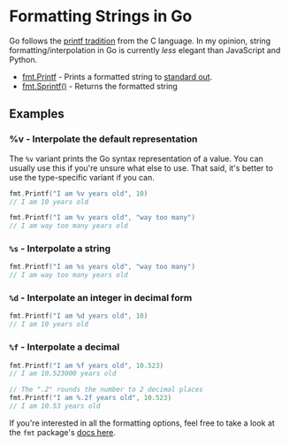 # Formatting Strings in Go

Go follows the [printf tradition](https://cplusplus.com/reference/cstdio/printf/) from the C language. In my opinion, string formatting/interpolation in Go is currently *less* elegant than JavaScript and Python.

* [fmt.Printf](https://pkg.go.dev/fmt#Printf) - Prints a formatted string to [standard out](https://stackoverflow.com/questions/3385201/confused-about-stdin-stdout-and-stderr).
* [fmt.Sprintf()](https://pkg.go.dev/fmt#Sprintf) - Returns the formatted string

## Examples

### %v - Interpolate the default representation

The `%v` variant prints the Go syntax representation of a value. You can usually use this if you're unsure what else to use. That said, it's better to use the type-specific variant if you can.

```go
fmt.Printf("I am %v years old", 10)
// I am 10 years old

fmt.Printf("I am %v years old", "way too many")
// I am way too many years old
```

### `%s` - Interpolate a string

```go
fmt.Printf("I am %s years old", "way too many")
// I am way too many years old
```

### `%d` - Interpolate an integer in decimal form

```go
fmt.Printf("I am %d years old", 10)
// I am 10 years old
```

### `%f` - Interpolate a decimal

```go
fmt.Printf("I am %f years old", 10.523)
// I am 10.523000 years old

// The ".2" rounds the number to 2 decimal places
fmt.Printf("I am %.2f years old", 10.523)
// I am 10.53 years old
```

If you're interested in all the formatting options, feel free to take a look at the `fmt` package's [docs here](https://pkg.go.dev/fmt#hdr-Printing).



